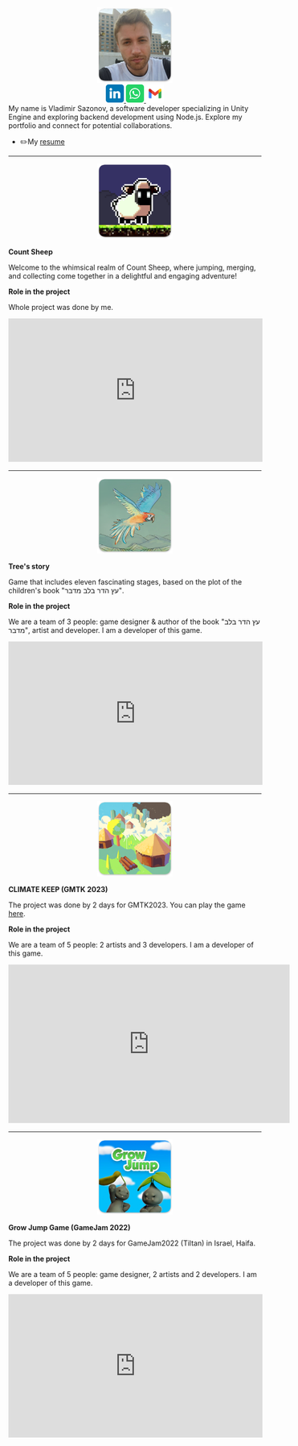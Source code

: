 <center><img src="https://raw.githubusercontent.com/vovasazonov/portfolio/master/assets/img/profile.png" alt="Profile" width="150" height="150"></center>
<center>
  <a href="https://www.linkedin.com/in/vladimir-sazonov-66247b21a">
    <img src="https://raw.githubusercontent.com/vovasazonov/portfolio/master/assets/img/linkedin-icon.png" alt="linkedin" width="36" height="36">
  </a>
  <a href="https://wa.me/+972508150772">
    <img src="https://raw.githubusercontent.com/vovasazonov/portfolio/master/assets/img/whatsapp-icon.png" alt="whatsapp" width="36" height="36">
  </a>
  <a href="mailto:vova.sazonovvv@gmail.com">
    <img src="https://raw.githubusercontent.com/vovasazonov/portfolio/master/assets/img/gmail-icon.png" alt="gmail" width="36" height="36">
  </a>
</center>
My name is Vladimir Sazonov, a software developer specializing in Unity Engine and exploring backend development using Node.js. Explore my portfolio and connect for potential collaborations.

- ✏️My [resume](https://www.linkedin.com/in/vladimir-sazonov-66247b21a)

***
<center>
  <img src="https://raw.githubusercontent.com/vovasazonov/portfolio/master/assets/img/projects/count-sheep/icon.png" alt="count-sheep-icon" width="150" height="150">
</center>

**Count Sheep**

Welcome to the whimsical realm of Count Sheep, where jumping, merging, and collecting come together in a delightful and engaging adventure!

**Role in the project**

Whole project was done by me.

<center>
<iframe width="506" height="285" src="https://www.youtube.com/embed/RWDRQd1MnFw?si=GLzBj1pHYL3E1asc" title="YouTube video player" frameborder="0" allow="accelerometer; autoplay; clipboard-write; encrypted-media; gyroscope; picture-in-picture; web-share" allowfullscreen></iframe>
</center>

***
<center>
  <img src="https://raw.githubusercontent.com/vovasazonov/portfolio/master/assets/img/projects/trees-story/icon.png" alt="trees-story-icon" width="150" height="150">
</center>

**Tree's story**

Game that includes eleven fascinating stages, based on the plot of the children's book "עץ הדר בלב מדבר".

**Role in the project**

We are a team of 3 people: game designer & author of the book "עץ הדר בלב מדבר", artist and developer. I am a developer of this game.

<center>
<iframe width="506" height="285" src="https://www.youtube.com/embed/9KqzKrdDlR8?si=l5gZBH75rpJkgas2" title="YouTube video player" frameborder="0" allow="accelerometer; autoplay; clipboard-write; encrypted-media; gyroscope; picture-in-picture; web-share" allowfullscreen></iframe>
</center>

***
<center>
  <img src="https://raw.githubusercontent.com/vovasazonov/portfolio/master/assets/img/projects/climate-keep/icon.png" alt="trees-story-icon" width="150" height="150">
</center>

**CLIMATE KEEP (GMTK 2023)**

The project was done by 2 days for GMTK2023. You can play the game [here](https://battleforce.itch.io/climate-keep).

**Role in the project**

We are a team of 5 people: 2 artists and 3 developers. I am a developer of this game.

<center>
<iframe width="560" height="315" src="https://www.youtube.com/embed/--n9aC20uKU?si=I9FvbzpFP4FVkMvT" title="YouTube video player" frameborder="0" allow="accelerometer; autoplay; clipboard-write; encrypted-media; gyroscope; picture-in-picture; web-share" allowfullscreen></iframe>
</center>

***
<center>
  <img src="https://raw.githubusercontent.com/vovasazonov/portfolio/master/assets/img/projects/grow-jump/icon.png" alt="trees-story-icon" width="150" height="150">
</center>

**Grow Jump Game (GameJam 2022)**

The project was done by 2 days for GameJam2022 (Tiltan) in Israel, Haifa.

**Role in the project**

We are a team of 5 people: game designer, 2 artists and 2 developers. I am a developer of this game.

<center>
<iframe width="506" height="285" src="https://www.youtube.com/embed/5X8x-K1SAu0?si=LlVjug03qUeWYfKO" title="YouTube video player" frameborder="0" allow="accelerometer; autoplay; clipboard-write; encrypted-media; gyroscope; picture-in-picture; web-share" allowfullscreen></iframe>
</center>
